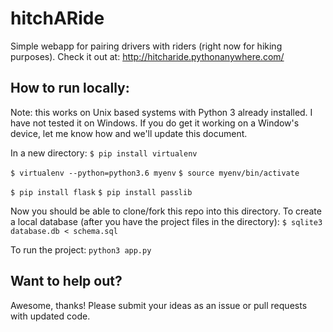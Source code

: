 # hitchARide
Simple webapp for pairing drivers with riders (right now for hiking purposes).
Check it out at: http://hitcharide.pythonanywhere.com/

## How to run locally: 
Note: this works on Unix based systems with Python 3 already installed. I have not tested it on Windows. If you do get it working on a Window's device, let me know how and we'll update this document. 

In a new directory:
`$ pip install virtualenv`

`$ virtualenv --python=python3.6 myenv`
`$ source myenv/bin/activate`

`$ pip install flask`
`$ pip install passlib`

Now you should be able to clone/fork this repo into this directory. To create a local database (after you have the project files in the directory): 
`$ sqlite3 database.db < schema.sql`

To run the project:
`python3 app.py`

## Want to help out? 
Awesome, thanks! Please submit your ideas as an issue or pull requests with updated code. 
